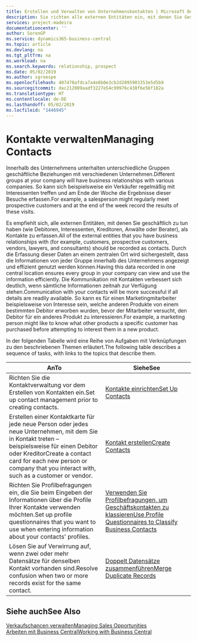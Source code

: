 ```yaml
---
title: Erstellen und Verwalten von Unternehmenskontakten | Microsoft Docs
description: Sie richten alle externen Entitäten ein, mit denen Sie Geschäftsbeziehungen haben (wie Debitoren, Interessenten, Kreditoren und Berater).
services: project-madeira
documentationcenter: ''
author: SorenGP
ms.service: dynamics365-business-central
ms.topic: article
ms.devlang: na
ms.tgt_pltfrm: na
ms.workload: na
ms.search.keywords: relationship, prospect
ms.date: 05/02/2019
ms.author: sgroespe
ms.openlocfilehash: 407470afdca7a4e8b0e3cb2d2095903353e5d5b9
ms.sourcegitcommit: dac212009aadf3227e54c99976c438f6e56f182a
ms.translationtype: HT
ms.contentlocale: de-DE
ms.lasthandoff: 05/02/2019
ms.locfileid: "1446945"
---
```

# <a name="managing-contacts"></a><span data-ttu-id="8a0aa-103">Kontakte verwalten</span><span class="sxs-lookup"><span data-stu-id="8a0aa-103">Managing Contacts</span></span>
<span data-ttu-id="8a0aa-104">Innerhalb des Unternehmens unterhalten unterschiedliche Gruppen geschäftliche Beziehungen mit verschiedenen Unternehmen.</span><span class="sxs-lookup"><span data-stu-id="8a0aa-104">Different groups at your company will have business relationships with various companies.</span></span> <span data-ttu-id="8a0aa-105">So kann sich beispielsweise ein Verkäufer regelmäßig mit Interessenten treffen und am Ende der Woche die Ergebnisse dieser Besuche erfassen.</span><span class="sxs-lookup"><span data-stu-id="8a0aa-105">For example, a salesperson might regularly meet prospective customers and at the end of the week record the results of these visits.</span></span>

<span data-ttu-id="8a0aa-106">Es empfiehlt sich, alle externen Entitäten, mit denen Sie geschäftlich zu tun haben (wie Debitoren, Interessenten, Kreditoren, Anwälte oder Berater), als Kontakte zu erfassen.</span><span class="sxs-lookup"><span data-stu-id="8a0aa-106">All of the external entities that you have business relationships with (for example, customers, prospective customers, vendors, lawyers, and consultants) should be recorded as contacts.</span></span> <span data-ttu-id="8a0aa-107">Durch die Erfassung dieser Daten an einem zentralen Ort wird sichergestellt, dass die Informationen von jeder Gruppe innerhalb des Unternehmens angezeigt und effizient genutzt werden können.</span><span class="sxs-lookup"><span data-stu-id="8a0aa-107">Having this data recorded in one central location ensures every group in your company can view and use the information efficiently.</span></span> <span data-ttu-id="8a0aa-108">Die Kommunikation mit Kontakten verbessert sich deutlich, wenn sämtliche Informationen zeitnah zur Verfügung stehen.</span><span class="sxs-lookup"><span data-stu-id="8a0aa-108">Communication with your contacts will be more successful if all details are readily available.</span></span> <span data-ttu-id="8a0aa-109">So kann es für einen Marketingmitarbeiter beispielsweise von Interesse sein, welche anderen Produkte von einem bestimmten Debitor erworben wurden, bevor der Mitarbeiter versucht, den Debitor für ein anderes Produkt zu interessieren.</span><span class="sxs-lookup"><span data-stu-id="8a0aa-109">For example, a marketing person might like to know what other products a specific customer has purchased before attempting to interest them in a new product.</span></span>

<span data-ttu-id="8a0aa-110">In der folgenden Tabelle wird eine Reihe von Aufgaben mit Verknüpfungen zu den beschriebenen Themen erläutert.</span><span class="sxs-lookup"><span data-stu-id="8a0aa-110">The following table describes a sequence of tasks, with links to the topics that describe them.</span></span>

| <span data-ttu-id="8a0aa-111">An</span><span class="sxs-lookup"><span data-stu-id="8a0aa-111">To</span></span> | <span data-ttu-id="8a0aa-112">Siehe</span><span class="sxs-lookup"><span data-stu-id="8a0aa-112">See</span></span> |
| --- | --- |
| <span data-ttu-id="8a0aa-113">Richten Sie die Kontaktverwaltung vor dem Erstellen von Kontakten ein.</span><span class="sxs-lookup"><span data-stu-id="8a0aa-113">Set up contact management prior to creating contacts.</span></span> |[<span data-ttu-id="8a0aa-114">Kontakte einrichten</span><span class="sxs-lookup"><span data-stu-id="8a0aa-114">Set Up Contacts</span></span>](marketing-setup-contacts.md) |
| <span data-ttu-id="8a0aa-115">Erstellen einer Kontaktkarte für jede neue Person oder jedes neue Unternehmen, mit dem Sie in Kontakt treten – beispielsweise für einen Debitor oder Kreditor</span><span class="sxs-lookup"><span data-stu-id="8a0aa-115">Create a contact card for each new person or company that you interact with, such as a customer or vendor.</span></span> |[<span data-ttu-id="8a0aa-116">Kontakt erstellen</span><span class="sxs-lookup"><span data-stu-id="8a0aa-116">Create Contacts</span></span>](marketing-create-contact-companies.md) |
|<span data-ttu-id="8a0aa-117">Richten Sie Profilbefragungen ein, die Sie beim Eingeben der Informationen über die Profile Ihrer Kontakte verwenden möchten.</span><span class="sxs-lookup"><span data-stu-id="8a0aa-117">Set up profile questionnaires that you want to use when entering information about your contacts' profiles.</span></span>|[<span data-ttu-id="8a0aa-118">Verwenden Sie Profilbefragungen, um Geschäftskontakten zu klassieren</span><span class="sxs-lookup"><span data-stu-id="8a0aa-118">Use Profile Questionnaires to Classify Business Contacts</span></span>](marketing-create-contact-profile-questionnaire.md)|
|<span data-ttu-id="8a0aa-119">Lösen Sie auf Verwirrung auf, wenn zwei oder mehr Datensätze für denselben Kontakt vorhanden sind.</span><span class="sxs-lookup"><span data-stu-id="8a0aa-119">Resolve confusion when two or more records exist for the same contact.</span></span>|[<span data-ttu-id="8a0aa-120">Doppelt Datensätze zusammenführen</span><span class="sxs-lookup"><span data-stu-id="8a0aa-120">Merge Duplicate Records</span></span>](sales-how-merge-duplicate-records.md)|

## <a name="see-also"></a><span data-ttu-id="8a0aa-121">Siehe auch</span><span class="sxs-lookup"><span data-stu-id="8a0aa-121">See Also</span></span>
[<span data-ttu-id="8a0aa-122">Verkaufschancen verwalten</span><span class="sxs-lookup"><span data-stu-id="8a0aa-122">Managing Sales Opportunities</span></span>](marketing-manage-sales-opportunities.md)  
[<span data-ttu-id="8a0aa-123">Arbeiten mit  Business Central</span><span class="sxs-lookup"><span data-stu-id="8a0aa-123">Working with Business Central</span></span>](ui-work-product.md)  
